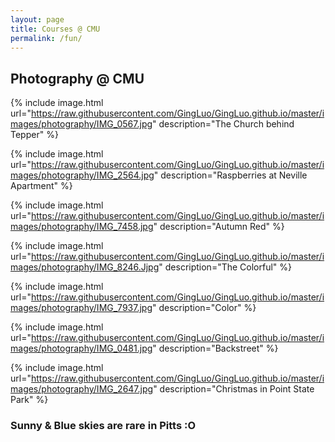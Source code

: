 ```yaml
---
layout: page
title: Courses @ CMU
permalink: /fun/
---
```


## Photography @ CMU

{% include image.html url="https://raw.githubusercontent.com/GingLuo/GingLuo.github.io/master/images/photography/IMG_0567.jpg" description="The Church behind Tepper" %}
&nbsp;

{% include image.html url="https://raw.githubusercontent.com/GingLuo/GingLuo.github.io/master/images/photography/IMG_2564.jpg" description="Raspberries at Neville Apartment" %}
&nbsp;

{% include image.html url="https://raw.githubusercontent.com/GingLuo/GingLuo.github.io/master/images/photography/IMG_7458.jpg" description="Autumn Red" %}
&nbsp;

{% include image.html url="https://raw.githubusercontent.com/GingLuo/GingLuo.github.io/master/images/photography/IMG_8246.Jjpg" description="The Colorful" %}
&nbsp;

{% include image.html url="https://raw.githubusercontent.com/GingLuo/GingLuo.github.io/master/images/photography/IMG_7937.jpg" description="Color" %}
&nbsp;

{% include image.html url="https://raw.githubusercontent.com/GingLuo/GingLuo.github.io/master/images/photography/IMG_0481.jpg" description="Backstreet" %}
&nbsp;

{% include image.html url="https://raw.githubusercontent.com/GingLuo/GingLuo.github.io/master/images/photography/IMG_2647.jpg" description="Christmas in Point State Park" %}
&nbsp;

### Sunny & Blue skies are rare in Pitts :O
